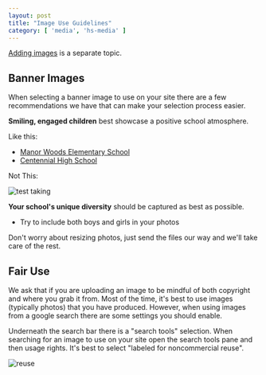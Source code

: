 ```yaml
---
layout: post
title: "Image Use Guidelines"
category: [ 'media', 'hs-media' ]
---
```


[Adding images](/schoolsites-help/media/2014/07/15/adding-images/) is a separate topic.

## Banner Images

When selecting a banner image to use on your site there are a few recommendations we have that can make your selection process easier.

**Smiling, engaged children** best showcase a positive school atmosphere.

Like this: 
<ul>
  <li><a href="http://mwes.hcpss.org/" target="_blank">Manor Woods Elementary School</a></li>
  <li><a href="http://chs.hcpss.org/" target="_blank">Centennial High School</a></li>
</ul>

Not This: 

![test taking](/schoolsites-help/images/uploading/students-test.jpg)

**Your school's unique diversity** should be captured as best as possible.

- Try to include both boys and girls in your photos

Don't worry about resizing photos, just send the files our way and we'll take care of the rest. 

## Fair Use

We ask that if you are uploading an image to be mindful of both copyright and where you grab it from. Most of the time, it's best to use images (typically photos) that you have produced. However, when using images from a google search there are some settings you should enable.

Underneath the search bar there is a "search tools" selection. When searching for an image to use on your site open the search tools pane and then usage rights. It's best to select "labeled for noncommercial reuse".

![reuse](/schoolsites-help/images/uploading/fair-use.jpg)
